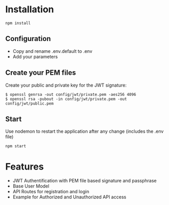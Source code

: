 # Installation

```
npm install
```

## Configuration

* Copy and rename .env.default to .env
* Add your parameters

## Create your PEM files

Create your public and private key for the JWT signature:

```
$ openssl genrsa -out config/jwt/private.pem -aes256 4096
$ openssl rsa -pubout -in config/jwt/private.pem -out config/jwt/public.pem
```

## Start

Use nodemon to restart the application after any change (includes the .env file)

```
npm start
```

# Features

* JWT Authentification with PEM file based signature and passphrase
* Base User Model
* API Routes for registration and login
* Example for Authorized and Unauthorized API access